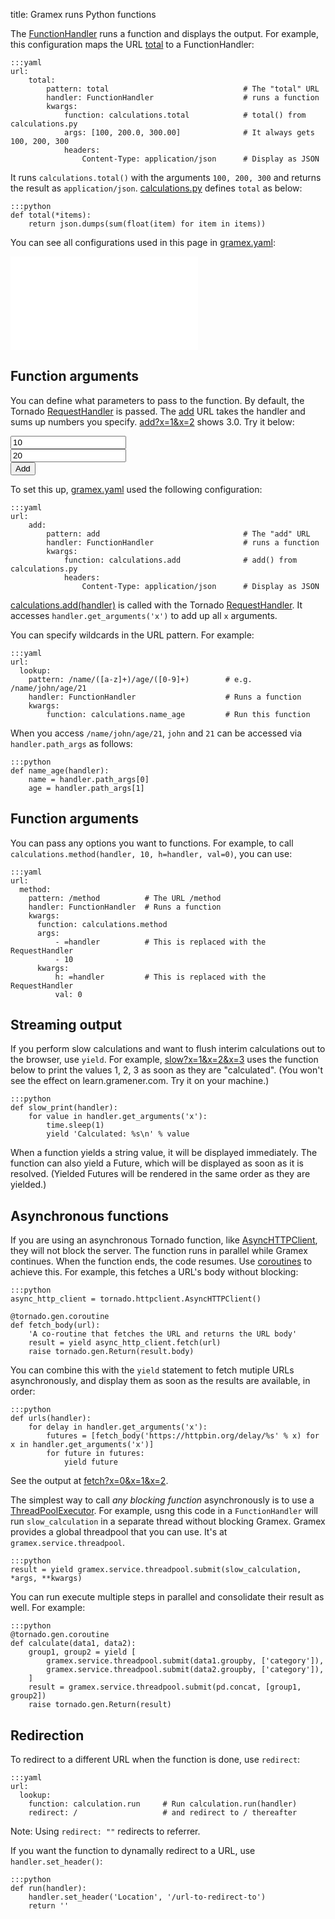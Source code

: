title: Gramex runs Python functions

The [FunctionHandler][functionhandler] runs a function and displays the output.
For example, this configuration maps the URL [total](total) to a
FunctionHandler:

    :::yaml
    url:
        total:
            pattern: total                              # The "total" URL
            handler: FunctionHandler                    # runs a function
            kwargs:
                function: calculations.total            # total() from calculations.py
                args: [100, 200.0, 300.00]              # It always gets 100, 200, 300
                headers:
                    Content-Type: application/json      # Display as JSON

It runs `calculations.total()` with the arguments `100, 200, 300` and returns
the result as `application/json`. [calculations.py](calculations.py) defines
`total` as below:

    :::python
    def total(*items):
        return json.dumps(sum(float(item) for item in items))

You can see all configurations used in this page in [gramex.yaml](gramex.yaml):

<iframe frameborder="0" src="gramex.yaml"></iframe>

## Function arguments

You can define what parameters to pass to the function. By default, the Tornado
[RequestHandler][requesthandler] is passed. The [add](add) URL takes the
handler and sums up numbers you specify. [add?x=1&x=2](add?x=1&x=2) shows 3.0.
Try it below:

<form action="add">
  <div><input name="x" value="10"></div>
  <div><input name="x" value="20"></div>
  <button type="submit">Add</button>
</form>

To set this up, [gramex.yaml](gramex.yaml) used the following configuration:

    :::yaml
    url:
        add:
            pattern: add                                # The "add" URL
            handler: FunctionHandler                    # runs a function
            kwargs:
                function: calculations.add              # add() from calculations.py
                headers:
                    Content-Type: application/json      # Display as JSON
  
[calculations.add(handler)](calculations.py) is called with the Tornado
[RequestHandler][requesthandler]. It accesses `handler.get_arguments('x')` to
add up all `x` arguments.

You can specify wildcards in the URL pattern. For example:

    :::yaml
    url:
      lookup:
        pattern: /name/([a-z]+)/age/([0-9]+)        # e.g. /name/john/age/21
        handler: FunctionHandler                    # Runs a function
        kwargs:
            function: calculations.name_age         # Run this function

When you access `/name/john/age/21`, `john` and `21` can be accessed
via `handler.path_args` as follows:

    :::python
    def name_age(handler):
        name = handler.path_args[0]
        age = handler.path_args[1]


## Function arguments

You can pass any options you want to functions. For example, to call
`calculations.method(handler, 10, h=handler, val=0)`, you can use:

    :::yaml
    url:
      method:
        pattern: /method          # The URL /method
        handler: FunctionHandler  # Runs a function
        kwargs:
          function: calculations.method
          args:
              - =handler          # This is replaced with the RequestHandler
              - 10
          kwargs:
              h: =handler         # This is replaced with the RequestHandler
              val: 0

## Streaming output

If you perform slow calculations and want to flush interim calculations out to
the browser, use `yield`. For example, [slow?x=1&x=2&x=3](slow?x=1&x=2&x=3) uses
the function below to print the values 1, 2, 3 as soon as they are "calculated".
(You won't see the effect on learn.gramener.com. Try it on your machine.)

    :::python
    def slow_print(handler):
        for value in handler.get_arguments('x'):
            time.sleep(1)
            yield 'Calculated: %s\n' % value

When a function yields a string value, it will be displayed immediately. The
function can also yield a Future, which will be displayed as soon as it is
resolved. (Yielded Futures will be rendered in the same order as they are
yielded.)

## Asynchronous functions

If you are using an asynchronous Tornado function, like
[AsyncHTTPClient][asynchttpclient], they will not block the server. The function
runs in parallel while Gramex continues. When the function ends, the code
resumes. Use [coroutines][coroutines] to achieve this. For example, this fetches
a URL's body without blocking:

    :::python
    async_http_client = tornado.httpclient.AsyncHTTPClient()

    @tornado.gen.coroutine
    def fetch_body(url):
        'A co-routine that fetches the URL and returns the URL body'
        result = yield async_http_client.fetch(url)
        raise tornado.gen.Return(result.body)

You can combine this with the `yield` statement to fetch
mutiple URLs asynchronously, and display them as soon as the results are
available, in order:

    :::python
    def urls(handler):
        for delay in handler.get_arguments('x'):
            futures = [fetch_body('https://httpbin.org/delay/%s' % x) for x in handler.get_arguments('x')]
            for future in futures:
                yield future

See the output at [fetch?x=0&x=1&x=2](fetch?x=0&x=1&x=2).

The simplest way to call *any blocking function* asynchronously is to use a
[ThreadPoolExecutor][ThreadPoolExecutor]. For example, usng this code in a
`FunctionHandler` will run `slow_calculation` in a separate thread without
blocking Gramex. Gramex provides a global threadpool that you can use. It's at
`gramex.service.threadpool`.

    :::python
    result = yield gramex.service.threadpool.submit(slow_calculation, *args, **kwargs)

[ThreadPoolExecutor]: https://docs.python.org/3/library/concurrent.futures.html#concurrent.futures.ThreadPoolExecutor

You can run execute multiple steps in parallel and consolidate their result as
well. For example:

    :::python
    @tornado.gen.coroutine
    def calculate(data1, data2):
        group1, group2 = yield [
            gramex.service.threadpool.submit(data1.groupby, ['category']),
            gramex.service.threadpool.submit(data2.groupby, ['category']),
        ]
        result = gramex.service.threadpool.submit(pd.concat, [group1, group2])
        raise tornado.gen.Return(result)

## Redirection

To redirect to a different URL when the function is done, use `redirect`:

    :::yaml
    url:
      lookup:
        function: calculation.run     # Run calculation.run(handler)
        redirect: /                   # and redirect to / thereafter

Note: Using `redirect: ""` redirects to referrer.

If you want the function to dynamally redirect to a URL, use
`handler.set_header()`:

    :::python
    def run(handler):
        handler.set_header('Location', '/url-to-redirect-to')
        return ''


[requesthandler]: https://tornado.readthedocs.org/en/stable/web.html#request-handlers
[asynchttpclient]: https://tornado.readthedocs.org/en/latest/httpclient.html#tornado.httpclient.AsyncHTTPClient
[functionhandler]: https://learn.gramener.com/gramex/gramex.handlers.html#gramex.handlers.FunctionHandler
[coroutines]: https://tornado.readthedocs.org/en/latest/guide/coroutines.html
